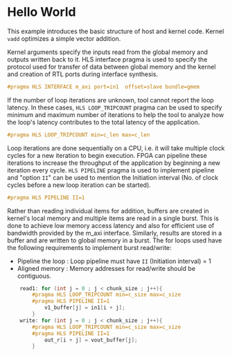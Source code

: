 Hello World
=============
This example introduces the basic structure of host and kernel code. Kernel `vadd` optimizes a simple vector addition.


Kernel arguments specify the inputs read from the global memory and outputs written back to it.
HLS interface pragma is used to specify the protocol used for transfer of data between global memory and the kernel and creation of
RTL ports during interface synthesis.

```c++
#pragma HLS INTERFACE m_axi port=in1  offset=slave bundle=gmem
```

If the number of loop iterations are unknown, tool cannot report the loop latency. In these cases, `HLS LOOP_TRIPCOUNT` pragma can be used to specify minimum and
maximum number of iterations to help the tool to analyze how the loop's latency contributes to the total latency of the application.

```c++
#pragma HLS LOOP_TRIPCOUNT min=c_len max=c_len
```

Loop iterations are done sequentially on a CPU, i.e. it will take multiple clock cycles for a new iteration to begin execution. FPGA can pipeline these iterations
to increase the throughput of the application by beginning a new iteration every cycle. `HLS PIPELINE` pragma is used to implement pipeline and "option `II`" can be
used to mention the Initiation interval (No. of clock cycles before a new loop iteration can be started).


```c++
#pragma HLS PIPELINE II=1
```

Rather than reading individual items for addition, buffers are created in kernel's local memory and multiple items are read in a single burst.
This is done to achieve low memory access latency and also for efficient use of bandwidth provided by the m_axi interface.
Similarly, results are stored in a buffer and are written to global memory in a burst.
The for loops used have the following requirements to implement burst read/write:
- Pipeline the loop : Loop pipeline must have `II` (Initiation interval) = 1
- Aligned memory : Memory addresses for read/write should be contiguous.

```c++
    read1: for (int j = 0 ; j < chunk_size ; j++){
        #pragma HLS LOOP_TRIPCOUNT min=c_size max=c_size
        #pragma HLS PIPELINE II=1
            v1_buffer[j] = in1[i + j];
        }
    write: for (int j = 0 ; j < chunk_size ; j++){
        #pragma HLS LOOP_TRIPCOUNT min=c_size max=c_size
        #pragma HLS PIPELINE II=1
            out_r[i + j] = vout_buffer[j];
        }    
```
